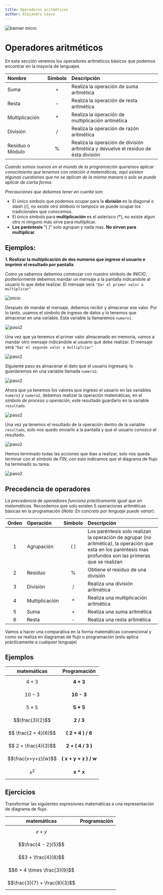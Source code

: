 ```yaml
---
title: Operadores aritméticos
author: Alejandro Leyva
---
```


![banner micro](https://www.alejandro-leyva.com/micro-21/web/imgs/banner.png)

# Operadores aritméticos

En esta sección veremos los operadores aritméticos básicos que podemos encontrar en la mayoria de lenguajes.

Nombre | Símbolo | Descripción
:-|:-:|:-
Suma| + | Realiza la operación de suma aritmética
Resta| - | Realiza la operación de resta aritmética
Multiplicación| * | Realiza la operación de multiplicación aritmética
División| / | Realiza la operación de razón aritmética
Residuo o Módulo| % | Realiza la operación de división aritmética y devuelve el residuo de ésta división

*Cuando somos nuevos en el mundo de la programación queremos aplicar conocimiento que tenemos con relación a matemáticas, aquí existen algunas cuestiones que no se aplican de la misma manera o solo se puede aplicar de cierta forma.*

*Precauciones que debemos tener en cuenta son:*

- El único símbolo que podemos ocupar para la **división** es la diagonal o slash (/), no existe otro símbolo ni tampoco se puede ocupar los tradicionales que conocemos.
- El único símbolo para **multiplicación** es el asterisco (\*), no existe algun otro ni ninguno más sirve para multiplicar.
- **Los paréntesis** "( )" solo agrupan y nada mas. **No sirven para multiplicar**. 

## Ejemplos:

**1. Realizar la multiplicación de dos numeros que ingrese el usuario e imprimir el resultado por pantalla**

Como ya sabemos debemos comenzar con nuestro símbolo de *INICIO*, posteriormente debemos mandar un mensaje a la pantalla indicandole al usuario lo que debe realizar. El mensaje será `"Dar el primer valor a multiplicar"`

![inicio](./img/e3_p2.png)

Después de mandar el mensaje, debemos recibir y almacenar ese valor. Por lo tanto, usamos el símbolo de ingreso de datos y lo tenemos que almacenar en una variable. Esta variable la llamaremos `numero1`.

![paso2](./img/e3_p3.png)

Una vez que ya tenemos el primer valor almacenado en memoria, vamos a mandar otro mensaje indicándole al usuario qué debe realizar. El mensaje será `"Dar el segundo valor a multiplciar"`

![paso2](./img/e3_p4.png)

Siguiente paso es almacenar el dato que el usuario ingresará; lo guardaremos en una variable llamada `numero2`.

![paso2](./img/e3_p5.png)

Ahora que ya tenemos los valores que ingreso el usuario en las variables `numero1` y `numero2`, debemos realizar la operación matemáticas, en el *símbolo de proceso u operación*, este resultado guardarlo en la variable `resultado`.

![paso2](./img/e3_p6.png)

Una vez ya tenemos el resultado de la operación dentro de la variable `resultado`, solo nos quedo enviarlo a la pantalla y que el usuario conozco el resultado.

![paso2](./img/e3_p7.png)

Hemos terminado todas las acciones que ibas a realizar, solo nos queda terminar con el símbolo de *FIN*, con esto indicamos que el diagrama de flujo ha terminado su tarea.

![paso2](./img/e3_p8.png)

## Precedencia de operadores

*La precedencia de operadores funciona prácticamente igual que en matemáticas.* Recordemos que solo existen 5 operaciones aritméticas básicas en la programación (*Nota: En concreto por lenguaje puede variar*). 

Orden|Operación| Símbolo| Descripción
:-:|:-|:-:|:-
1|Agrupación| ( ) | Los paréntesis solo realizan la operación de agrupar (no aritmética), la operación que esta en los paréntesis mas profundos son las primeras que se realizan
2|Residuo|%| Obtiene el residuo de una división
3|División|/| Realiza una división aritmética
4|Multiplicación|\*| Realiza una multiplicación aritmética
5|Suma|+| Realiza una suma aritmética
6|Resta|-| Realiza una resta aritmética

Vamos a hacer una comparativa en la forma matemáticas convencional y como se realiza en diagramas de flujo o programación (esto aplica prácticamente a cualquier lenguaje)

## Ejemplos

|matemáticas | Programación|
|-|:-:|
|$$4+3$$|**4 + 3**|
|$$10-3$$|**10 - 3**|
|$$5\times 5$$| **5 \* 5**|
|$$\frac{3}{2}$$| **2 / 3**|
|$$ \frac{2 + 4}{6}$$| **( 2 + 4 ) / 6**|
|$$ 2 +  \frac{4}{3}$$| **2 + ( 4 / 3 )**|
|$$\frac{x+y+z}{w}$$| **( x  + y + z ) / w**|
|$$x ^2$$| **x \* x**|

## Ejercicios 

Transformar las siguientes expresiones matemáticas a una representación de diagrama de flujo.

|matemáticas | Programación|
|-|-|
|$$x + y$$| 
|$$\frac{4 - 2}{5}$$| 
|$$3 + \frac{4}{8}$$| 
|$$6 + 4 \times \frac{3}{9}$$| 
|$$\frac{3}{7} + \frac{8}{3}$$| 

